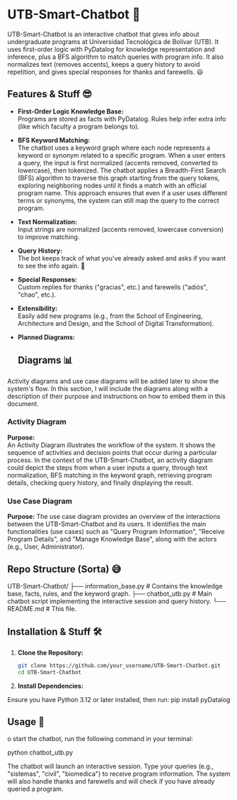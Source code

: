 # UTB-Smart-Chatbot 🚀

UTB-Smart-Chatbot is an interactive chatbot that gives info about undergraduate programs at Universidad Tecnológica de Bolívar (UTB). It uses first-order logic with PyDatalog for knowledge representation and inference, plus a BFS algorithm to match queries with program info. It also normalizes text (removes accents), keeps a query history to avoid repetition, and gives special responses for thanks and farewells. 😃

## Features & Stuff 😎

- **First-Order Logic Knowledge Base:**  
  Programs are stored as facts with PyDatalog. Rules help infer extra info (like which faculty a program belongs to).

- **BFS Keyword Matching:**  
  The chatbot uses a keyword graph where each node represents a keyword or synonym related to a specific program. When a user enters a query, the input is first normalized (accents removed, converted to lowercase), then tokenized. The chatbot applies a Breadth-First Search (BFS) algorithm to traverse this graph starting from the query tokens, exploring neighboring nodes until it finds a match with an official program name. This approach ensures that even if a user uses different terms or synonyms, the system can still map the query to the correct program.

- **Text Normalization:**  
  Input strings are normalized (accents removed, lowercase conversion) to improve matching.

- **Query History:**  
  The bot keeps track of what you've already asked and asks if you want to see the info again. 🔄

- **Special Responses:**  
  Custom replies for thanks ("gracias", etc.) and farewells ("adiós", "chao", etc.).

- **Extensibility:**  
  Easily add new programs (e.g., from the School of Engineering, Architecture and Design, and the School of Digital Transformation).

- **Planned Diagrams:**  
  ## Diagrams 📊

Activity diagrams and use case diagrams will be added later to show the system's flow. In this section, I will include the diagrams along with a description of their purpose and instructions on how to embed them in this document.

### Activity Diagram

**Purpose:**  
An Activity Diagram illustrates the workflow of the system. It shows the sequence of activities and decision points that occur during a particular process. In the context of the UTB-Smart-Chatbot, an activity diagram could depict the steps from when a user inputs a query, through text normalization, BFS matching in the keyword graph, retrieving program details, checking query history, and finally displaying the result.

### Use Case Diagram

**Purpose:**
The use case diagram provides an overview of the interactions between the UTB-Smart-Chatbot and its users. It identifies the main functionalities (use cases) such as "Query Program Information", "Receive Program Details", and "Manage Knowledge Base", along with the actors (e.g., User, Administrator).

## Repo Structure (Sorta) 😅
  UTB-Smart-Chatbot/ ├── information_base.py # Contains the knowledge base, facts, rules, and the keyword graph. ├── chatbot_utb.py # Main chatbot script implementing the interactive session and query history. └── README.md # This file.

## Installation & Stuff 🛠️

1. **Clone the Repository:**

   ```bash
   git clone https://github.com/your_username/UTB-Smart-Chatbot.git
   cd UTB-Smart-Chatbot

2. **Install Dependencies:**

  Ensure you have Python 3.12 or later installed, then run:
  pip install pyDatalog

## Usage 🤖

  o start the chatbot, run the following command in your terminal:

  python chatbot_utb.py

  The chatbot will launch an interactive session. Type your queries (e.g., "sistemas", "civil", "biomedica") to receive program information. The system will also handle thanks and farewells and    will check if you have already queried a program.
